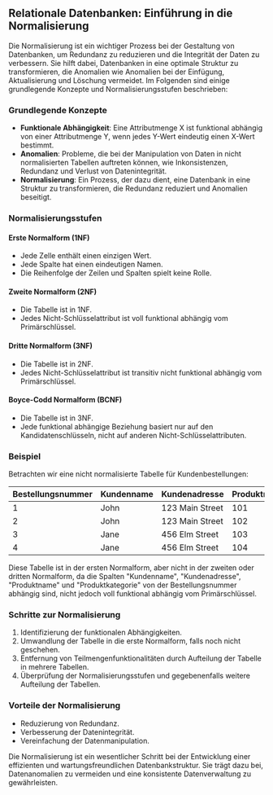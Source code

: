 ## Relationale Datenbanken: Einführung in die Normalisierung

Die Normalisierung ist ein wichtiger Prozess bei der Gestaltung von Datenbanken, um Redundanz zu reduzieren und die Integrität der Daten zu verbessern. Sie hilft dabei, Datenbanken in eine optimale Struktur zu transformieren, die Anomalien wie Anomalien bei der Einfügung, Aktualisierung und Löschung vermeidet. Im Folgenden sind einige grundlegende Konzepte und Normalisierungsstufen beschrieben:

### Grundlegende Konzepte

- **Funktionale Abhängigkeit**: Eine Attributmenge X ist funktional abhängig von einer Attributmenge Y, wenn jedes Y-Wert eindeutig einen X-Wert bestimmt.
- **Anomalien**: Probleme, die bei der Manipulation von Daten in nicht normalisierten Tabellen auftreten können, wie Inkonsistenzen, Redundanz und Verlust von Datenintegrität.
- **Normalisierung**: Ein Prozess, der dazu dient, eine Datenbank in eine Struktur zu transformieren, die Redundanz reduziert und Anomalien beseitigt.

### Normalisierungsstufen

#### Erste Normalform (1NF)

- Jede Zelle enthält einen einzigen Wert.
- Jede Spalte hat einen eindeutigen Namen.
- Die Reihenfolge der Zeilen und Spalten spielt keine Rolle.

#### Zweite Normalform (2NF)

- Die Tabelle ist in 1NF.
- Jedes Nicht-Schlüsselattribut ist voll funktional abhängig vom Primärschlüssel.

#### Dritte Normalform (3NF)

- Die Tabelle ist in 2NF.
- Jedes Nicht-Schlüsselattribut ist transitiv nicht funktional abhängig vom Primärschlüssel.

#### Boyce-Codd Normalform (BCNF)

- Die Tabelle ist in 3NF.
- Jede funktional abhängige Beziehung basiert nur auf den Kandidatenschlüsseln, nicht auf anderen Nicht-Schlüsselattributen.

### Beispiel

Betrachten wir eine nicht normalisierte Tabelle für Kundenbestellungen:

| Bestellungsnummer | Kundenname | Kundenadresse      | Produktnummer | Produktname | Produktkategorie |
|-------------------|------------|--------------------|---------------|-------------|------------------|
| 1                 | John       | 123 Main Street    | 101           | Laptop      | Elektronik       |
| 2                 | John       | 123 Main Street    | 102           | Smartphone  | Elektronik       |
| 3                 | Jane       | 456 Elm Street     | 103           | Fernseher   | Elektronik       |
| 4                 | Jane       | 456 Elm Street     | 104           | Sofa        | Möbel            |

Diese Tabelle ist in der ersten Normalform, aber nicht in der zweiten oder dritten Normalform, da die Spalten "Kundenname", "Kundenadresse", "Produktname" und "Produktkategorie" von der Bestellungsnummer abhängig sind, nicht jedoch voll funktional abhängig vom Primärschlüssel.

### Schritte zur Normalisierung

1. Identifizierung der funktionalen Abhängigkeiten.
2. Umwandlung der Tabelle in die erste Normalform, falls noch nicht geschehen.
3. Entfernung von Teilmengenfunktionalitäten durch Aufteilung der Tabelle in mehrere Tabellen.
4. Überprüfung der Normalisierungsstufen und gegebenenfalls weitere Aufteilung der Tabellen.

### Vorteile der Normalisierung

- Reduzierung von Redundanz.
- Verbesserung der Datenintegrität.
- Vereinfachung der Datenmanipulation.

Die Normalisierung ist ein wesentlicher Schritt bei der Entwicklung einer effizienten und wartungsfreundlichen Datenbankstruktur. Sie trägt dazu bei, Datenanomalien zu vermeiden und eine konsistente Datenverwaltung zu gewährleisten.
